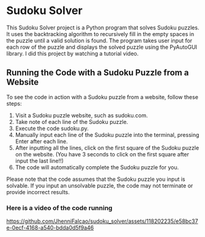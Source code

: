 # Sudoku Solver

This Sudoku Solver project is a Python program that solves Sudoku puzzles. It uses the backtracking algorithm to recursively fill in the empty spaces in the puzzle until a valid solution is found. The program takes user input for each row of the puzzle and displays the solved puzzle using the PyAutoGUI library. I did this project by watching a tutorial video.

## Running the Code with a Sudoku Puzzle from a Website

To see the code in action with a Sudoku puzzle from a website, follow these steps:

1. Visit a Sudoku puzzle website, such as sudoku.com.
2. Take note of each line of the Sudoku puzzle.
3. Execute the code sudoku.py.
4. Manually input each line of the Sudoku puzzle into the terminal, pressing Enter after each line.
5. After inputting all the lines, click on the first square of the Sudoku puzzle on the website. (You have 3 seconds to click on the first square after input the last line!!)
6. The code will automatically complete the Sudoku puzzle for you.

Please note that the code assumes that the Sudoku puzzle you input is solvable. If you input an unsolvable puzzle, the code may not terminate or provide incorrect results.

### Here is a video of the code running



https://github.com/JhenniFalcao/sudoku_solver/assets/118202235/e58bc37e-0ecf-4168-a540-bdda0d5f9a46

